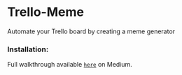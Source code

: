# Trello-Meme
Automate your Trello board by creating a meme generator

### Installation:

Full walkthrough available [`here`](https://medium.com/@alphabet0q/how-to-automate-your-trello-board-by-creating-a-meme-generator-678568655bee) on Medium.
